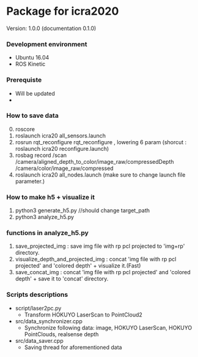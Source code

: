# Package for icra2020

Version: 1.0.0 (documentation 0.1.0)

### Development environment
* Ubuntu 16.04
* ROS Kinetic

### Prerequiste
* Will be updated
* 

### How to save data
0. roscore
1. roslaunch icra20 all_sensors.launch
2. rosrun rqt_reconfigure rqt_reconfigure , lowering 6 param (shorcut : roslaunch icra20 reconfigure.launch)
3. rosbag record /scan /camera/aligned_depth_to_color/image_raw/compressedDepth /camera/color/image_raw/compressed
4. roslaunch icra20 all_nodes.launch (make sure to change launch file parameter.)

### How to make h5 + visualize it
1. python3 generate_h5.py //should change target_path
2. python3 analyze_h5.py

### functions in analyze_h5.py
1. save_projected_img : save img file with rp pcl projected to 'img+rp' directory.
2. visualize_depth_and_projected_img : concat 'img file with rp pcl projected' and 'colored depth' + visualize it.(Fast)
3. save_concat_img : concat 'img file with rp pcl projected' and 'colored depth' + save it to 'concat' directory.


### Scripts descriptions
- script/laser2pc.py
   - Transform HOKUYO LaserScan to PointCloud2 
- src/data_synchronizer.cpp
   - Synchronize following data: image, HOKUYO LaserScan, HOKUYO PointClouds, realsense depth 
- src/data_saver.cpp
   - Saving thread for aforementioned data

